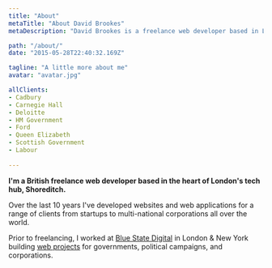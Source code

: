 ```yaml
---
title: "About"
metaTitle: "About David Brookes"
metaDescription: "David Brookes is a freelance web developer based in London specialising in building high performance business websites."

path: "/about/"
date: "2015-05-28T22:40:32.169Z"

tagline: "A little more about me"
avatar: "avatar.jpg"

allClients:
- Cadbury
- Carnegie Hall
- Deloitte
- HM Government
- Ford
- Queen Elizabeth
- Scottish Government
- Labour
  
---
```


**I'm a British freelance web developer based in the heart of London's tech hub, Shoreditch.**

Over the last 10 years I've developed websites and web applications for a range of clients from startups to multi-national corporations all over the world.

Prior to freelancing, I worked at <a href="https://bluestatedigital.com" target="_blank">Blue State Digital</a> in London & New York building [web projects](/projects/) for governments, political campaigns, and corporations.
